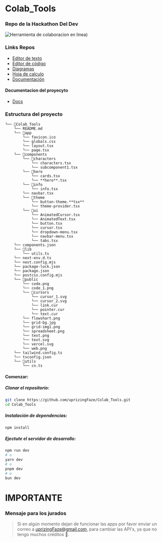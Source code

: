 # Colab_Tools
### Repo de la Hackathon Del Dev

<img src="https://www.colabtools.online/web.png"  alt="Herramienta de colaboracion en linea)" />

### Links Repos
- [Editor de texto](https://github.com/uprizingFaze/text-colab_tools)
- [Editor de código](https://github.com/uprizingFaze/code-colab_tools)
- [Diagramas](https://github.com/uprizingFaze/flowchart-colab_tools)
- [Hoja de calculo](https://github.com/uprizingFaze/spreadsheet-colab_tools)
- [Documentación](https://github.com/uprizingFaze/docs-colab_tools)


#### Documentacion del proyecyto
- [Docs](https://docs.colabtools.online/)


### Estructura del proyecto

```
└── 📁Colab_Tools
    └── README.md
    └── 📁app
        └── favicon.ico
        └── globals.css
        └── layout.tsx
        └── page.tsx
    └── 📁components
        └── 📁characters
            └── characters.tsx
            └── subcomponent1.tsx
        └── 📁hero
            └── cards.tsx
            └── **hero**.tsx
        └── 📁info
            └── info.tsx
        └── navbar.tsx
        └── 📁theme
            └── button-theme.**tsx**
            └── theme-provider.tsx
        └── 📁ui
            └── AnimatedCursor.tsx
            └── AnimatedText.tsx
            └── button.tsx
            └── cursor.tsx
            └── dropdown-menu.tsx
            └── navbar-menu.tsx
            └── tabs.tsx
    └── components.json
    └── 📁lib
        └── utils.ts
    └── next-env.d.ts
    └── next.config.mjs
    └── package-lock.json
    └── package.json
    └── postcss.config.mjs
    └── 📁public
        └── code.png
        └── code_1.png
        └── 📁cursors
            └── cursor_1.svg
            └── cursor_2.svg
            └── link.cur
            └── pointer.cur
            └── text.cur
        └── flowshart.png
        └── grid-bg.jpg
        └── grid-img1.png
        └── spreadsheet.png
        └── text.png
        └── text.svg
        └── vercel.svg
        └── web.png
    └── tailwind.config.ts
    └── tsconfig.json
    └── 📁utils
        └── cn.ts
```

#### Comenzar:

#####  Clonar el repositorio:

```bash
git clone https://github.com/uprizingFaze/Colab_Tools.git
cd Colab_Tools
```

#####  Instalación de dependencias:


```bash
npm install
```

##### Ejectute el servidor de desarrollo:


```bash
npm run dev
# o
yarn dev
# o
pnpm dev
# o
bun dev
```
# IMPORTANTE

### Mensaje para los jurados

> Si en algún momento dejan de funcionar las apps por favor enviar un correo a uprizingFaze@gmail.com, para cambiar las API's, ya que no tengo muchos créditos 🚨.
